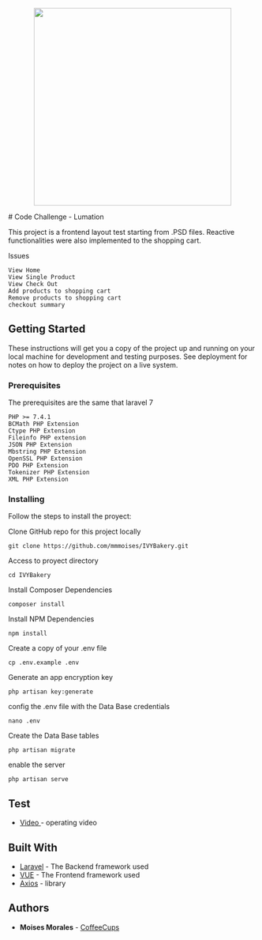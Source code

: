 <p align="center"><img src="http://lumationservices.com/images/lumation-logo-2.png" width="400"></p>
# Code Challenge - Lumation 

This project is a frontend layout test starting from .PSD files. 
Reactive functionalities were also implemented to the shopping cart.

Issues

```
View Home
View Single Product
View Check Out
Add products to shopping cart
Remove products to shopping cart
checkout summary 
```


## Getting Started

These instructions will get you a copy of the project up and running on your local machine for development and testing purposes. See deployment for notes on how to deploy the project on a live system.

### Prerequisites

The prerequisites are the same that laravel 7

```
PHP >= 7.4.1
BCMath PHP Extension
Ctype PHP Extension
Fileinfo PHP extension
JSON PHP Extension
Mbstring PHP Extension
OpenSSL PHP Extension
PDO PHP Extension
Tokenizer PHP Extension
XML PHP Extension
```

### Installing

Follow the steps to install the proyect:

Clone GitHub repo for this project locally
```
git clone https://github.com/mmmoises/IVYBakery.git
```

Access to proyect directory
```
cd IVYBakery
```

Install Composer Dependencies
```
composer install
```

Install NPM Dependencies
```
npm install
```

Create a copy of your .env file
```
cp .env.example .env
```

Generate an app encryption key
```
php artisan key:generate
```

config the .env file with the Data Base credentials
```
nano .env
```

Create the Data Base tables
```
php artisan migrate
```

enable the server
```
php artisan serve
```

## Test

* [Video ](https://drive.google.com/drive/folders/1CMUuJDWjD7H7baID4ap4obx2eeRl8jzu?usp=sharing) - operating video


## Built With

* [Laravel](https://laravel.com/) - The Backend framework used
* [VUE](https://vuejs.org/) - The Frontend framework used
* [Axios](https://github.com/axios/axios) - library

## Authors

* **Moises Morales** - [CoffeeCups](https://github.com/mmmoises)

